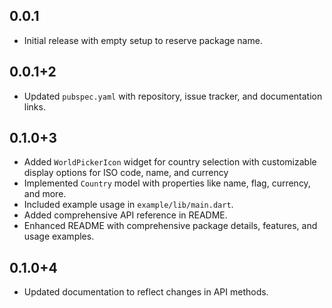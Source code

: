 ## 0.0.1

- Initial release with empty setup to reserve package name.

## 0.0.1+2
- Updated `pubspec.yaml` with repository, issue tracker, and documentation links.

## 0.1.0+3
- Added `WorldPickerIcon` widget for country selection with customizable display options for ISO code, name, and currency
- Implemented `Country` model with properties like name, flag, currency, and more.
- Included example usage in `example/lib/main.dart`.
- Added comprehensive API reference in README.
- Enhanced README with comprehensive package details, features, and usage examples.

## 0.1.0+4
- Updated documentation to reflect changes in API methods.
